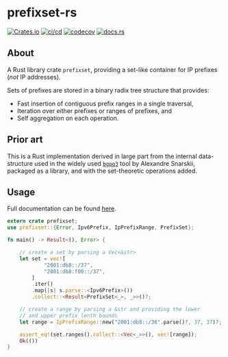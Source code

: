 # prefixset-rs

[![Crates.io](https://img.shields.io/crates/v/prefixset)](https://crates.io/crates/prefixset)
[![ci/cd](https://github.com/wolcomm/prefix-set-rs/actions/workflows/cicd.yml/badge.svg?event=push)](https://github.com/wolcomm/prefix-set-rs/actions/workflows/cicd.yml)
[![codecov](https://codecov.io/gh/wolcomm/prefix-set-rs/branch/master/graph/badge.svg?token=9dktFtdydp)](https://codecov.io/gh/wolcomm/prefix-set-rs)
[![docs.rs](https://img.shields.io/docsrs/prefixset)](https://docs.rs/prefixset)

## About

A Rust library crate `prefixset`, providing a set-like container for IP
prefixes (*not* IP addresses).

Sets of prefixes are stored in a binary radix tree structure that provides:

- Fast insertion of contiguous prefix ranges in a single traversal,
- Iteration over either prefixes or ranges of prefixes, and
- Self aggregation on each operation.

## Prior art

This is a Rust implementation derived in large part from the internal
data-structure used in the widely used [`bgpq3`] tool by Alexandre Snarskii,
packaged as a library, and with the set-theoretic operations added.

## Usage

Full documentation can be found [here](https://docs.rs/prefixset/).

``` rust
extern crate prefixset;
use prefixset::{Error, Ipv6Prefix, IpPrefixRange, PrefixSet};

fn main() -> Result<(), Error> {

    // create a set by parsing a Vec<&str>
    let set = vec![
            "2001:db8::/37",
            "2001:db8:f00::/37",
        ]
        .iter()
        .map(|s| s.parse::<Ipv6Prefix>())
        .collect::<Result<PrefixSet<_>, _>>()?;

    // create a range by parsing a &str and providing the lower
    // and upper prefix lenth bounds
    let range = IpPrefixRange::new("2001:db8::/36".parse()?, 37, 37)?;

    assert_eq!(set.ranges().collect::<Vec<_>>(), vec![range]);
    Ok(())
}
```

[`bgpq3`]: https://github.com/snar/bgpq3
